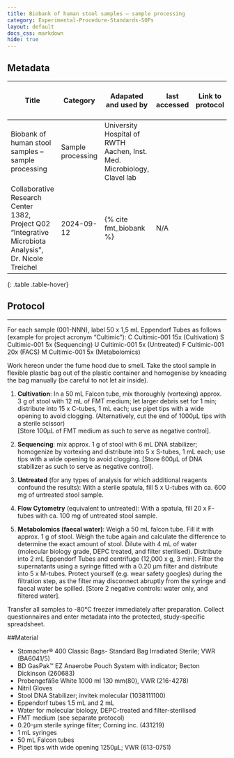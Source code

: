 ```yaml
---
title: Biobank of human stool samples – sample processing
category: Experimental-Procedure-Standards-SOPs
layout: default
docs_css: markdown
hide: true
---
```


## Metadata

| Title |  Category | Adapated and used by | last accessed |  Link to protocol | Primary origin for protocol | 
| ------ | ------ | ------ | ------ | ------ |-------|
| Biobank of human stool samples – sample processing   | Sample processing | University Hospital of RWTH Aachen, Inst. Med. Microbiology, Clavel lab 
Collaborative Research Center 1382, Project Q02 “Integrative Microbiota Analysis”, Dr. Nicole Treichel | 2024-09-12 | {% cite fmt_biobank %} | N/A |
{: .table .table-hover}

   
## Protocol

---

For each sample (001-NNN), label 50 x 1,5 mL Eppendorf Tubes as follows (example for project acronym 
“Cultimic”): 
C Cultimic-001 15x  (Cultivation) 
S Cultimic-001 5x   (Sequencing) 
U Cultimic-001 5x   (Untreated) 
F Cultimic-001 20x  (FACS) 
M Cultimic-001 5x   (Metabolomics) 

Work hereon under the fume hood due to smell. 
Take the stool sample in flexible plastic bag out of the plastic container and homogenise by kneading the 
bag manually (be careful to not let air inside). 
1. **Cultivation**: In a 50 mL Falcon tube, mix thoroughly (vortexing) approx. 3 g of stool with 12 mL of 
FMT medium; let larger debris set for 1 min; distribute into 15 x C-tubes, 1 mL each; use pipet tips 
with a wide opening to avoid clogging. (Alternatively, cut the end of 1000µL tips with a sterile 
scissor)  
[Store 100µL of FMT medium as such to serve as negative control]. 


2. **Sequencing**: mix approx. 1 g of stool with 6 mL DNA stabilizer; homogenize by vortexing and 
distribute into 5 x S-tubes, 1 mL each; use tips with a wide opening to avoid clogging. 
[Store 600µL of DNA stabilizer as such to serve as negative control]. 


3. **Untreated** (for any types of analysis for which additional reagents confound the results): With a 
sterile spatula, fill 5 x U-tubes with ca. 600 mg of untreated stool sample. 


4. **Flow Cytometry** (equivalent to untreated): With a spatula, fill 20 x F-tubes with ca. 100 mg of 
untreated stool sample. 


5. **Metabolomics (faecal water)**: Weigh a 50 mL falcon tube. Fill it with approx. 1 g of stool. Weigh the 
tube again and calculate the difference to determine the exact amount of stool. Dilute with 4 mL of 
water (molecular biology grade, DEPC treated, and filter sterilised). Distribute into 2 mL Eppendorf 
Tubes and centrifuge (12,000 x g, 3 min). Filter the supernatants using a syringe fitted with a 0.20 
µm filter and distribute into 5 x M-tubes. Protect yourself (e.g. wear safety googles) during the 
filtration step, as the filter may disconnect abruptly from the syringe and faecal water be spilled. 
[Store 2 negative controls: water only, and filtered water]. 


Transfer all samples to -80°C freezer immediately after preparation. 
Collect questionnaires and enter metadata into the protected, study-specific spreadsheet.


##Material
- Stomacher® 400 Classic Bags- Standard Bag Irradiated Sterile; VWR (BA6041/5) 
-  BD GasPak™ EZ Anaerobe Pouch System with indicator; Becton Dickinson (260683) 
- Probengefäße White 1000 ml 130 mm(80), VWR (216-4278) 
-  Nitril Gloves 
-  Stool DNA Stabilizer; invitek molecular (1038111100) 
-  Eppendorf tubes 1.5 mL and 2 mL 
-  Water for molecular biology, DEPC-treated and filter-sterilised 
-  FMT medium (see separate protocol) 
-  0.20-µm sterile syringe filter; Corning inc. (431219) 
-  1 mL syringes 
-  50 mL Falcon tubes 
-  Pipet tips with wide opening 1250µL; VWR (613-0751)
